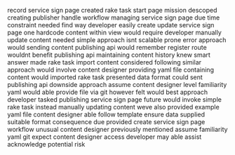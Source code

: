 record service sign page created rake task start page mission descoped creating publisher handle workflow managing service sign page due time constraint needed find way developer easily create update service sign page one hardcode content within view would require developer manually update content needed simple approach isnt scalable prone error approach would sending content publishing api would remember register route wouldnt benefit publishing api maintaining content history knew smart answer made rake task import content considered following similar approach would involve content designer providing yaml file containing content would imported rake task presented data format could sent publishing api downside approach assume content designer level familiarity yaml would able provide file via git however felt would best approach developer tasked publishing service sign page future would invoke simple rake task instead manually updating content weve also provided example yaml file content designer able follow template ensure data supplied suitable format consequence due provided create service sign page workflow unusual content designer previously mentioned assume familiarity yaml git expect content designer access developer may able assist acknowledge potential risk